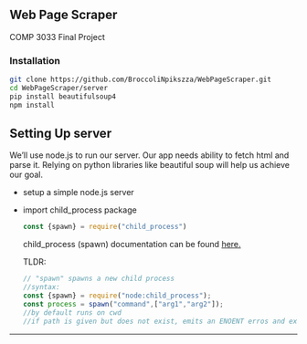 ## Web Page Scraper
COMP 3033 Final Project 

### Installation

```bash
git clone https://github.com/BroccoliNpikszza/WebPageScraper.git
cd WebPageScraper/server
pip install beautifulsoup4
npm install
```

## Setting Up server

We’ll use node.js to run our server. Our app needs ability to fetch html and parse it. Relying on python libraries like beautiful soup will help us achieve our goal.

- setup a simple node.js server
- import child_process package
    
    ```jsx
    const {spawn} = require("child_process")
    ```
    
    child_process (spawn) documentation can be found [here.](https://nodejs.org/api/child_process.html#child_processspawncommand-args-options)
    
    TLDR:
    
    ```jsx
    // "spawn" spawns a new child process
    //syntax:
    const {spawn} = require("node:child_process");
    const process = spawn("command",["arg1","arg2"]);
    //by default runs on cwd
    //if path is given but does not exist, emits an ENOENT erros and exits
    ```
    

---

